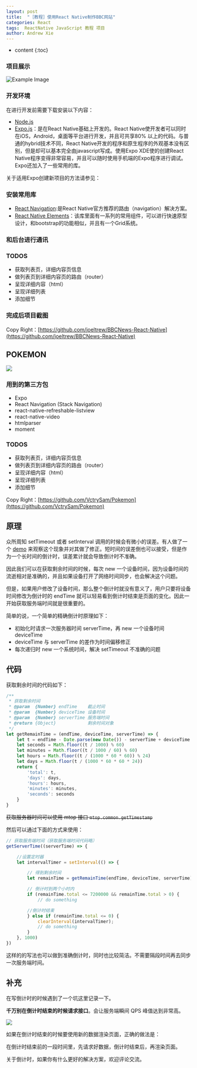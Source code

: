 ```yaml
---
layout: post
title:  "［教程］使用React Native制作BBC网站"
categories: React
tags:  ReactNative JavaScript 教程 项目
author: Andrew Xie
---
```


* content
{:toc}

### 项目展示 
![Example Image](https://github.com/andrewxiechina/andrewxiechina.github.io/blob/master/img/bbc_news.png?raw=true)

### 开发环境
在进行开发前需要下载安装以下内容：
- [Node.js](https://nodejs.org/en/download/)
- [Expo.js](https://expo.io/)：是在React Native基础上开发的。React Native使开发者可以同时在iOS，Android，桌面等平台进行开发，并且可共享80%
以上的代码。与普通的hybrid技术不同，React Native开发的程序和原生程序的外观基本没有区别，但是却可以基本完全由javascript写成。使用Expo XDE使的创建React Native程序变得非常容易，并且可以随时使用手机端的Expo程序进行调试。Expo还加入了一些常用的库。

关于适用Expo创建新项目的方法请参见：

### 安装常用库
- [React Navigation](https://reactnavigation.org/docs/intro/):是React Native官方推荐的路由（navigation）解决方案。
- [React Native Elements](https://react-native-training.github.io/react-native-elements/)：该库里面有一系列的常用组件，可以进行快速原型设计，和bootstrap的功能相似，并且有一个Grid系统。


### 和后台进行通讯














### TODOS
 - 获取列表页，详细内容页信息
 - 做列表页到详细内容页的路由（router）
 - 呈现详细内容（html）
 - 呈现详细列表
 - 添加细节
 
 
### 完成后项目截图

Copy Right：[https://github.com/joeltrew/BBCNews-React-Native](https://github.com/joeltrew/BBCNews-React-Native)


## POKEMON
![](https://github.com/andrewxiechina/andrewxiechina.github.io/blob/master/img/pokemon_home.png?raw=true)

### 用到的第三方包
- Expo
- React Navigation (Stack Navigation)
- react-native-refreshable-listview
- react-native-video
- htmlparser
- moment

### TODOS
 - 获取列表页，详细内容页信息
 - 做列表页到详细内容页的路由（router）
 - 呈现详细内容（html）
 - 呈现详细列表
 - 添加细节
 
Copy Right：[https://github.com/VctrySam/Pokemon](https://github.com/VctrySam/Pokemon)

## 原理

众所周知 setTimeout 或者 setInterval 调用的时候会有微小的误差。有人做了一个 [demo](https://bl.ocks.org/kenpenn/raw/92ebaa71696b4c4c3acd672b1bb3f49a/) 来观察这个现象并对其做了修正。短时间的误差倒也可以接受，但是作为一个长时间的倒计时，误差累计就会导致倒计时不准确。

因此我们可以在获取剩余时间的时候，每次 new 一个设备时间，因为设备时间的流逝相对是准确的，并且如果设备打开了网络时间同步，也会解决这个问题。

但是，如果用户修改了设备时间，那么整个倒计时就没有意义了，用户只要将设备时间修改为倒计时的 endTime 就可以轻易看到倒计时结束是页面的变化。因此一开始获取服务端时间就是很重要的。

简单的说，一个简单的精确倒计时原理如下：

- 初始化时请求一次服务器时间 serverTime，再 new 一个设备时间 deviceTime
- deviceTime 与 serverTime 的差作为时间偏移修正
- 每次递归时 new 一个系统时间，解决 setTimeout 不准确的问题

## 代码

获取剩余时间的代码如下：

```js
/**
 * 获取剩余时间
 * @param  {Number} endTime    截止时间
 * @param  {Number} deviceTime 设备时间
 * @param  {Number} serverTime 服务端时间
 * @return {Object}            剩余时间对象
 */
let getRemainTime = (endTime, deviceTime, serverTime) => {
    let t = endTime - Date.parse(new Date()) - serverTime + deviceTime
    let seconds = Math.floor((t / 1000) % 60)
    let minutes = Math.floor((t / 1000 / 60) % 60)
    let hours = Math.floor((t / (1000 * 60 * 60)) % 24)
    let days = Math.floor(t / (1000 * 60 * 60 * 24))
    return {
        'total': t,
        'days': days,
        'hours': hours,
        'minutes': minutes,
        'seconds': seconds
    }
}
```

<del>获取服务器时间可以使用 mtop 接口 `mtop.common.getTimestamp` </del>

然后可以通过下面的方式来使用：

```js
// 获取服务端时间（获取服务端时间代码略）
getServerTime((serverTime) => {

    //设置定时器
    let intervalTimer = setInterval(() => {

        // 得到剩余时间
        let remainTime = getRemainTime(endTime, deviceTime, serverTime)

        // 倒计时到两个小时内
        if (remainTime.total <= 7200000 && remainTime.total > 0) {
            // do something

        //倒计时结束
        } else if (remainTime.total <= 0) {
            clearInterval(intervalTimer);
            // do something
        }
    }, 1000)
})
```

这样的的写法也可以做到准确倒计时，同时也比较简洁。不需要隔段时间再去同步一次服务端时间。

## 补充

在写倒计时的时候遇到了一个坑这里记录一下。

**千万别在倒计时结束的时候请求接口**。会让服务端瞬间 QPS 峰值达到非常高。

![](https://img.alicdn.com/tfs/TB1LBzjOpXXXXcnXpXXXXXXXXXX-154-71.png)

如果在倒计时结束的时候要使用新的数据渲染页面，正确的做法是：

在倒计时结束前的一段时间里，先请求好数据，倒计时结束后，再渲染页面。

关于倒计时，如果你有什么更好的解决方案，欢迎评论交流。
